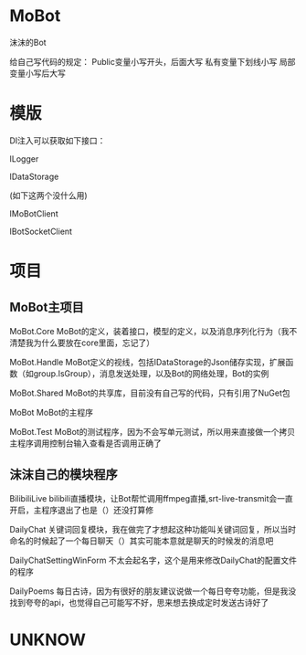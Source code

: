 ﻿# MoBot

沫沫的Bot

给自己写代码的规定：
Public变量小写开头，后面大写
私有变量下划线小写
局部变量小写后大写

# 模版

DI注入可以获取如下接口：

ILogger

IDataStorage

(如下这两个没什么用)

IMoBotClient

IBotSocketClient

# 项目

## MoBot主项目

MoBot.Core MoBot的定义，装着接口，模型的定义，以及消息序列化行为（我不清楚我为什么要放在core里面，忘记了）

MoBot.Handle MoBot定义的视线，包括IDataStorage的Json储存实现，扩展函数（如group.IsGroup），消息发送处理，以及Bot的网络处理，Bot的实例

MoBot.Shared MoBot的共享库，目前没有自己写的代码，只有引用了NuGet包

MoBot MoBot的主程序

MoBot.Test MoBot的测试程序，因为不会写单元测试，所以用来直接做一个拷贝主程序调用控制台输入查看是否调用正确了

## 沫沫自己的模块程序

BilibiliLive bilibili直播模块，让Bot帮忙调用ffmpeg直播,srt-live-transmit会一直开启，主程序退出了也是（）还没打算修

DailyChat 关键词回复模块，我在做完了才想起这种功能叫关键词回复，所以当时命名的时候起了一个每日聊天（）其实可能本意就是聊天的时候发的消息吧

DailyChatSettingWinForm 不太会起名字，这个是用来修改DailyChat的配置文件的程序

DailyPoems 每日古诗，因为有很好的朋友建议说做一个每日夸夸功能，但是我没找到夸夸的api，也觉得自己可能写不好，思来想去换成定时发送古诗好了

# UNKNOW